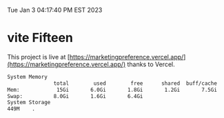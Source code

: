Tue Jan  3 04:17:40 PM EST 2023

# vite Fifteen


This project is live at [https://marketingpreference.vercel.app/](https://marketingpreference.vercel.app/) thanks to Vercel.

```bash
System Memory
               total        used        free      shared  buff/cache   available
Mem:            15Gi       6.0Gi       1.8Gi       1.2Gi       7.5Gi       7.7Gi
Swap:          8.0Gi       1.6Gi       6.4Gi
System Storage
449M	.
```
